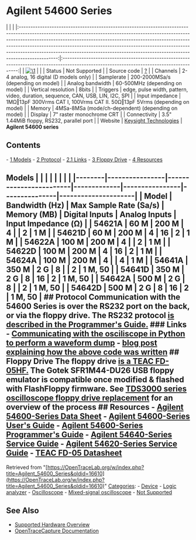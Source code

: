 # Agilent 54600 Series

| | | |:----------------------------------------------------------------------------------------------------------------------------------------------------------------------------------------------------------------------------------------------------------------------------------------------------------------------------------------------------------------------------------------------------------------------:|:-----------------------------------------------------------------------------------------------------------------------------------------:| | [![\1](../../assets/hardware/general/\2)](./File:Agilent_54622A_Front.jpg.html) | | | Status | Not Supported‏‎ | | Source code | [?](http://github.com/OpenTraceLab/?p=OpenTraceCapture.git;a=tree;f=src/hardware/?) | | Channels | 2-4 analog, 16 digital (D models only) | | Samplerate | 200-2000MSa/s (depending on model) | | Analog bandwidth | 60-500MHz (depending on model) | | Vertical resolution | 8bits | | Triggers | edge, pulse width, pattern, video, duration, sequence, CAN, USB, LIN, I2C, SPI | | Input impedance | 1MΩ‖13pF 300Vrms CAT I, 100Vrms CAT II. 50Ω‖13pF 5Vrms (depending on model) | | Memory | 4MSa-8MSa (mode/ch-dependent) (depending on model) | | Display | 7" raster monochrome CRT | | Connectivity | 3.5" 1.44MiB floppy, RS232, parallel port | | Website | [Keysight Technologies](https://www.keysight.com/en/pd-1000000810%3Aepsg%3Apro-pn-54622A) | **Agilent 54600 series** 
## Contents 
\- [1 Models](Agilent_54600_Series.html#Models) \- [2 Protocol](Agilent_54600_Series.html#Protocol) \- [2.1 Links](Agilent_54600_Series.html#Links) \- [3 Floppy Drive](Agilent_54600_Series.html#Floppy_Drive) \- [4 Resources](Agilent_54600_Series.html#Resources) 
## Models | | | | | | | | |--------|----------------|------------------------|-------------|----------------|---------------|---------------------| | Model | Bandwidth (Hz) | Max Sample Rate (Sa/s) | Memory (MB) | Digital Inputs | Analog Inputs | Input Impedance (Ω) | | 54621A | 60 M | 200 M | 4 | | 2 | 1 M | | 54621D | 60 M | 200 M | 4 | 16 | 2 | 1 M | | 54622A | 100 M | 200 M | 4 | | 2 | 1 M | | 54622D | 100 M | 200 M | 4 | 16 | 2 | 1 M | | 54624A | 100 M | 200 M | 4 | | 4 | 1 M | | 54641A | 350 M | 2 G | 8 | | 2 | 1 M, 50 | | 54641D | 350 M | 2 G | 8 | 16 | 2 | 1 M, 50 | | 54642A | 500 M | 2 G | 8 | | 2 | 1 M, 50 | | 54642D | 500 M | 2 G | 8 | 16 | 2 | 1 M, 50 | ## Protocol Communication with the 54600 Series is over the RS232 port on the back, or via the floppy drive. The RS232 protocol [is described in the Programmer's Guide.](https://literature.cdn.keysight.com/litweb/pdf/54622-97038.pdf) ### Links \- [Communicating with the osciliscope in Python to perform a waveform dump](https://github.com/kiwih/agilent-rs232) \- [blog post explaining how the above code was written](https://01001000.xyz/2020-05-07-Walkthrough-Agilent-Oscilloscope-RS232/) ## Floppy Drive The floppy drive [is a TEAC FD-05HF.](https://youtu.be/aVNfFewFn_Y?t=1581) The Gotek SFR1M44-DU26 USB floppy emulator is compatible once modified & flashed with FlashFloppy firmware. See [TDS3000 series oscilloscope floppy drive replacement](https://github.com/andrewpono/TDS3000-Series-Gotek-FlashFloppy) for an overview of the process ## Resources \- [Agilent 54600-Series Data Sheet](https://web.archive.org/web/https://literature.cdn.keysight.com/litweb/pdf/5968-8152EN.pdf) \- [Agilent 54600-Series User's Guide](https://web.archive.org/web/https://literature.cdn.keysight.com/litweb/pdf/54622-97036.pdf) \- [Agilent 54600-Series Programmer's Guide](https://web.archive.org/web/https://literature.cdn.keysight.com/litweb/pdf/54622-97038.pdf) \- [Agilent 54640-Series Service Guide](https://archive.org/details/agilent-5464x-service-guide) \- [Agilent 54620-Series Service Guide](https://archive.org/details/agilent-5462x-service-guide) \- [TEAC FD-05 Datasheet](https://web.archive.org/web/20230911223237/https://www.6thplanet.com/store/technical/pdf/Teac-FD05-Series.pdf)
Retrieved from "[https://OpenTraceLab.org/w/index.php?title=Agilent_54600_Series&oldid=16610](https://OpenTraceLab.org/w/index.php?title=Agilent_54600_Series&oldid=16610)" 
[Categories](specialcategories-specialcategories.md): \- [Device](./Category:Device.html "Category:Device") \- [Logic analyzer](./Category:Logic_analyzer.html "Category:Logic analyzer") \- [Oscilloscope](./Category:Oscilloscope.html "Category:Oscilloscope") \- [Mixed-signal oscilloscope](./Category:Mixed-signal_oscilloscope.html "Category:Mixed-signal oscilloscope") \- [Not Supported](https://OpenTraceLab.org/w/index.php?title=Category:Not_Supported&action=edit&redlink=1 "Category:Not Supported \(page does not exist\)")

## See Also
- [Supported Hardware Overview](../supported-hardware.md)
- [OpenTraceCapture Documentation](../../opentracecapture/overview.md)
